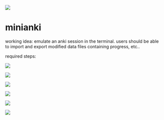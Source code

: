 ![](https://progress-bar.dev/25/?title=completed)

# minianki

working idea: emulate an anki session in the terminal. users should be able to import and export modified data files containing progress, etc..

required steps:

![](https://progress-bar.dev/100/?title=format+cards)

![](https://progress-bar.dev/50/?title=emulate+anki's+spaced+repetition+algorithm)

![](https://progress-bar.dev/0/?title=allow+exporting+cards+%2B+data)

![](https://progress-bar.dev/0/?title=allow+importing+cards+%2B+data+(incl.+new+cards))

![](https://progress-bar.dev/0/?title=optimise+user+interface)

![](https://progress-bar.dev/0/?title=allow+preference+customisation)
